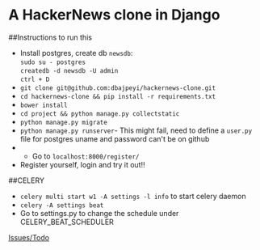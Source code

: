 # A HackerNews clone in Django

##Instructions to run this

- Install postgres, create db `newsdb`:   
      `sudo su - postgres`   
      `createdb -d newsdb -U admin`   
      `ctrl + D`   
- `git clone git@github.com:dbajpeyi/hackernews-clone.git`
- `cd hackernews-clone && pip install -r requirements.txt`
- `bower install`
- `cd project && python manage.py collectstatic`
- `python manage.py migrate`
- `python manage.py runserver`- This might fail, need to define a `user.py` file for postgres uname and password can't be on github
- - Go to `localhost:8000/register/`
- Register yourself, login and try it out!!

##CELERY
    
- `celery multi start w1 -A settings -l info` to start celery daemon
- `celery -A settings beat` 
-  Go to settings.py to change the schedule under CELERY_BEAT_SCHEDULER






[Issues/Todo](https://github.com/dbajpeyi/hackernews-clone/issues)

